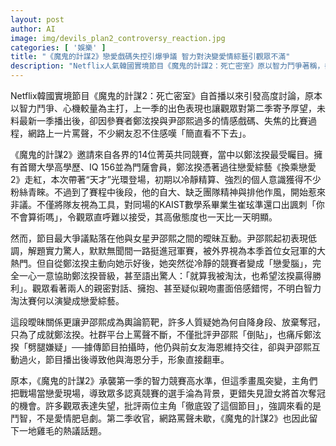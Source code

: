 ```yaml
---
layout: post
author: AI
image: img/devils_plan2_controversy_reaction.jpg
categories: [ '娛樂' ]
title: "《魔鬼的計謀2》戀愛戲碼失控引爆爭議 智力對決變愛情綜藝引觀眾不滿"
description: "Netflix人氣韓國實境節目《魔鬼的計謀2：死亡密室》原以智力鬥爭著稱，卻因主角鄭泫揆、尹邵熙情感互動過多、比賽焦點失衡遭到網友批評。鄭泫揆高傲態度與情感糾葛令觀眾反感，尹邵熙更因戀愛傾向淪為輿論箭靶。節目畫風突變，女將奪冠希望落空，第二季收官引發網路罵聲與熱議，粉絲質疑節目重心失焦，智力競賽被戀愛戲碼搶盡風頭。"
---
```

Netflix韓國實境節目《魔鬼的計謀2：死亡密室》自首播以來引發高度討論，原本以智力鬥爭、心機較量為主打，上一季的出色表現也讓觀眾對第二季寄予厚望，未料最新一季播出後，卻因參賽者鄭泫揆與尹邵熙過多的情感戲碼、失焦的比賽過程，網路上一片罵聲，不少網友忍不住感嘆「簡直看不下去」。

《魔鬼的計謀2》邀請來自各界的14位菁英共同競賽，當中以鄭泫揆最受矚目。擁有首爾大學高學歷、IQ 156並為門薩會員，鄭泫揆憑著過往戀愛綜藝《換乘戀愛2》走紅，本次帶著“天才”光環登場，初期以冷靜精算、強烈的個人意識獲得不少粉絲青睞。不過到了賽程中後段，他的自大、缺乏團隊精神與排他作風，開始惹來非議。不僅將隊友視為工具，對同場的KAIST數學系畢業生崔玹準還口出諷刺「你不會算術嗎」，令觀眾直呼難以接受，其高傲態度也一天比一天明顯。

然而，節目最大爭議點落在他與女星尹邵熙之間的曖昧互動。尹邵熙起初表現低調，解題實力驚人，默默無聞間一路挺進冠軍賽，被外界視為本季首位女冠軍的大熱門。但自從鄭泫揆主動向她示好後，她突然從冷靜的競賽者變成「戀愛腦」，完全一心一意協助鄭泫揆晉級，甚至語出驚人：「就算我被淘汰，也希望泫揆贏得勝利」。觀眾看著兩人的親密對話、擁抱、甚至疑似親吻畫面倍感錯愕，不明白智力淘汰賽何以演變成戀愛綜藝。

這段曖昧關係更讓尹邵熙成為輿論箭靶，許多人質疑她為何自降身段、放棄奪冠，只為了成就鄭泫揆。社群平台上罵聲不斷，不僅批評尹邵熙「倒貼」，也痛斥鄭泫揆「劈腿嫌疑」──據傳節目拍攝時，他仍與前女友海恩維持交往，卻與尹邵熙互動過火，節目播出後導致他與海恩分手，形象直接翻車。

原本，《魔鬼的計謀2》承襲第一季的智力競賽高水準，但這季畫風突變，主角們把戰場當戀愛現場，導致眾多認真競賽的選手淪為背景，更錯失見證女將首次奪冠的機會。許多觀眾表達失望，批評兩位主角「徹底毀了這個節目」，強調來看的是鬥智，不是愛情肥皂劇。第二季收官，網路罵聲未歇，《魔鬼的計謀2》也因此留下一地雞毛的熱議話題。